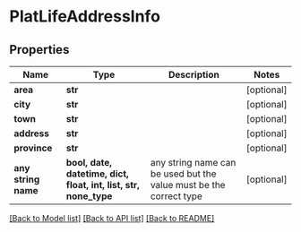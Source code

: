 # PlatLifeAddressInfo


## Properties
Name | Type | Description | Notes
------------ | ------------- | ------------- | -------------
**area** | **str** |  | [optional] 
**city** | **str** |  | [optional] 
**town** | **str** |  | [optional] 
**address** | **str** |  | [optional] 
**province** | **str** |  | [optional] 
**any string name** | **bool, date, datetime, dict, float, int, list, str, none_type** | any string name can be used but the value must be the correct type | [optional]

[[Back to Model list]](../README.md#documentation-for-models) [[Back to API list]](../README.md#documentation-for-api-endpoints) [[Back to README]](../README.md)


